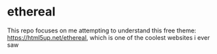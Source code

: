 # ethereal
This repo focuses on me attempting to understand this free theme: https://html5up.net/ethereal, which is one of the coolest websites i ever saw

